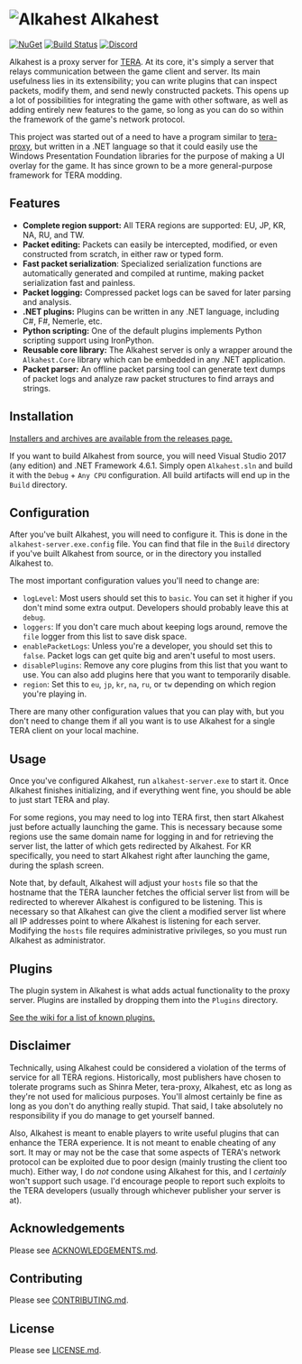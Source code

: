 # ![Alkahest](Alkahest.ico) Alkahest

[![NuGet](https://img.shields.io/nuget/v/Alkahest.Core.svg)](https://www.nuget.org/packages/Alkahest.Core)
[![Build Status](https://ci.appveyor.com/api/projects/status/g4975y955sgosiej?svg=true)](https://ci.appveyor.com/project/alexrp/alkahest)
[![Discord](https://discordapp.com/api/guilds/302077598593318912/widget.png)](https://discord.gg/5GTr5mw)

Alkahest is a proxy server for [TERA](http://tera.enmasse.com). At its core,
it's simply a server that relays communication between the game client and
server. Its main usefulness lies in its extensibility; you can write plugins
that can inspect packets, modify them, and send newly constructed packets. This
opens up a lot of possibilities for integrating the game with other software,
as well as adding entirely new features to the game, so long as you can do so
within the framework of the game's network protocol.

This project was started out of a need to have a program similar to
[tera-proxy](https://github.com/meishuu/tera-proxy), but written in a .NET
language so that it could easily use the Windows Presentation Foundation
libraries for the purpose of making a UI overlay for the game. It has since
grown to be a more general-purpose framework for TERA modding.

## Features

* **Complete region support:** All TERA regions are supported: EU, JP, KR, NA,
  RU, and TW.
* **Packet editing:** Packets can easily be intercepted, modified, or even
  constructed from scratch, in either raw or typed form.
* **Fast packet serialization**: Specialized serialization functions are
  automatically generated and compiled at runtime, making packet serialization
  fast and painless.
* **Packet logging:** Compressed packet logs can be saved for later parsing and
  analysis.
* **.NET plugins:** Plugins can be written in any .NET language, including C#,
  F#, Nemerle, etc.
* **Python scripting:** One of the default plugins implements Python scripting
  support using IronPython.
* **Reusable core library:** The Alkahest server is only a wrapper around the
  `Alkahest.Core` library which can be embedded in any .NET application.
* **Packet parser:** An offline packet parsing tool can generate text dumps of
  packet logs and analyze raw packet structures to find arrays and strings.

## Installation

[Installers and archives are available from the releases page.](https://github.com/alexrp/alkahest/releases)

If you want to build Alkahest from source, you will need Visual Studio 2017
(any edition) and .NET Framework 4.6.1. Simply open `Alkahest.sln` and build
it with the `Debug` + `Any CPU` configuration. All build artifacts will end up
in the `Build` directory.

## Configuration

After you've built Alkahest, you will need to configure it. This is done in the
`alkahest-server.exe.config` file. You can find that file in the `Build`
directory if you've built Alkahest from source, or in the directory you
installed Alkahest to.

The most important configuration values you'll need to change are:

* `logLevel`: Most users should set this to `basic`. You can set it higher if
  you don't mind some extra output. Developers should probably leave this at
  `debug`.
* `loggers`: If you don't care much about keeping logs around, remove the
  `file` logger from this list to save disk space.
* `enablePacketLogs`: Unless you're a developer, you should set this to
  `false`. Packet logs can get quite big and aren't useful to most users.
* `disablePlugins`: Remove any core plugins from this list that you want to
  use. You can also add plugins here that you want to temporarily disable.
* `region`: Set this to `eu`, `jp`, `kr`, `na`, `ru`, or `tw` depending on
  which region you're playing in.

There are many other configuration values that you can play with, but you don't
need to change them if all you want is to use Alkahest for a single TERA client
on your local machine.

## Usage

Once you've configured Alkahest, run `alkahest-server.exe` to start it. Once
Alkahest finishes initializing, and if everything went fine, you should be able
to just start TERA and play.

For some regions, you may need to log into TERA first, then start Alkahest just
before actually launching the game. This is necessary because some regions use
the same domain name for logging in and for retrieving the server list, the
latter of which gets redirected by Alkahest. For KR specifically, you need to
start Alkahest right after launching the game, during the splash screen.

Note that, by default, Alkahest will adjust your `hosts` file so that the
hostname that the TERA launcher fetches the official server list from will be
redirected to wherever Alkahest is configured to be listening. This is
necessary so that Alkahest can give the client a modified server list where all
IP addresses point to where Alkahest is listening for each server. Modifying
the `hosts` file requires administrative privileges, so you must run Alkahest
as administrator.

## Plugins

The plugin system in Alkahest is what adds actual functionality to the proxy
server. Plugins are installed by dropping them into the `Plugins` directory.

[See the wiki for a list of known plugins.](https://github.com/alexrp/alkahest/wiki/Known-Plugins)

## Disclaimer

Technically, using Alkahest could be considered a violation of the terms of
service for all TERA regions. Historically, most publishers have chosen to
tolerate programs such as Shinra Meter, tera-proxy, Alkahest, etc as long as
they're not used for malicious purposes. You'll almost certainly be fine as
long as you don't do anything really stupid. That said, I take absolutely no
responsibility if you do manage to get yourself banned.

Also, Alkahest is meant to enable players to write useful plugins that can
enhance the TERA experience. It is not meant to enable cheating of any sort. It
may or may not be the case that some aspects of TERA's network protocol can be
exploited due to poor design (mainly trusting the client too much). Either way,
I do *not* condone using Alkahest for this, and I *certainly* won't support
such usage. I'd encourage people to report such exploits to the TERA developers
(usually through whichever publisher your server is at).

## Acknowledgements

Please see [ACKNOWLEDGEMENTS.md](ACKNOWLEDGEMENTS.md).

## Contributing

Please see [CONTRIBUTING.md](CONTRIBUTING.md).

## License

Please see [LICENSE.md](LICENSE.md).
